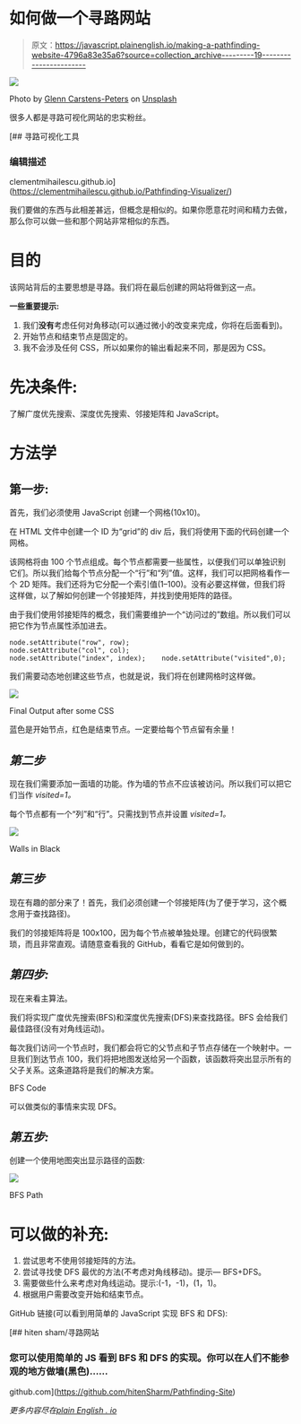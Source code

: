 # 如何做一个寻路网站

> 原文：<https://javascript.plainenglish.io/making-a-pathfinding-website-4796a83e35a6?source=collection_archive---------19----------------------->

![](img/86304ef409fd5c344b43463976397e73.png)

Photo by [Glenn Carstens-Peters](https://unsplash.com/@glenncarstenspeters?utm_source=medium&utm_medium=referral) on [Unsplash](https://unsplash.com?utm_source=medium&utm_medium=referral)

很多人都是寻路可视化网站的忠实粉丝。

 [## 寻路可视化工具

### 编辑描述

clementmihailescu.github.io](https://clementmihailescu.github.io/Pathfinding-Visualizer/) 

我们要做的东西与此相差甚远，但概念是相似的。如果你愿意花时间和精力去做，那么你可以做一些和那个网站非常相似的东西。

# 目的

该网站背后的主要思想是寻路。我们将在最后创建的网站将做到这一点。

**一些重要提示:**

1.  我们**没有**考虑任何对角移动(可以通过微小的改变来完成，你将在后面看到)。
2.  开始节点和结束节点是固定的。
3.  我不会涉及任何 CSS，所以如果你的输出看起来不同，那是因为 CSS。

# 先决条件:

了解广度优先搜索、深度优先搜索、邻接矩阵和 JavaScript。

# 方法学

## **第一步:**

首先，我们必须使用 JavaScript 创建一个网格(10x10)。

在 HTML 文件中创建一个 ID 为“grid”的 div 后，我们将使用下面的代码创建一个网格。

该网格将由 100 个节点组成。每个节点都需要一些属性，以便我们可以单独识别它们。所以我们给每个节点分配一个“行”和“列”值。这样，我们可以把网格看作一个 2D 矩阵。我们还将为它分配一个索引值(1–100)。没有必要这样做，但我们将这样做，以了解如何创建一个邻接矩阵，并找到使用矩阵的路径。

由于我们使用邻接矩阵的概念，我们需要维护一个“访问过的”数组。所以我们可以把它作为节点属性添加进去。

```
node.setAttribute("row", row);
node.setAttribute("col", col);
node.setAttribute("index", index);    node.setAttribute("visited",0);
```

我们需要动态地创建这些节点，也就是说，我们将在创建网格时这样做。

![](img/dd99a37dea14f7d1ccd5cc639505f166.png)

Final Output after some CSS

蓝色是开始节点，红色是结束节点。一定要给每个节点留有余量！

## ***第二步***

现在我们需要添加一面墙的功能。作为墙的节点不应该被访问。所以我们可以把它们当作 *visited=1。*

每个节点都有一个“列”和“行”。只需找到节点并设置 *visited=1。*

![](img/b88f61e48e913b404c97ca88fc702be1.png)

Walls in Black

## ***第三步***

现在有趣的部分来了！首先，我们必须创建一个邻接矩阵(为了便于学习，这个概念用于查找路径)。

我们的邻接矩阵将是 100x100，因为每个节点被单独处理。创建它的代码很繁琐，而且非常直观。请随意查看我的 GitHub，看看它是如何做到的。

## ***第四步:***

现在来看主算法。

我们将实现广度优先搜索(BFS)和深度优先搜索(DFS)来查找路径。BFS 会给我们最佳路径(没有对角线运动)。

每次我们访问一个节点时，我们都会将它的父节点和子节点存储在一个映射中。一旦我们到达节点 100，我们将把地图发送给另一个函数，该函数将突出显示所有的父子关系。这条道路将是我们的解决方案。

BFS Code

可以做类似的事情来实现 DFS。

## ***第五步:***

创建一个使用地图突出显示路径的函数:

![](img/8cf2a4526b15d9dc7910eb0f6fbd7f88.png)

BFS Path

# 可以做的补充:

1.  尝试思考不使用邻接矩阵的方法。
2.  尝试寻找使 DFS 最优的方法(不考虑对角线移动)。提示— BFS+DFS。
3.  需要做些什么来考虑对角线运动。提示:(-1，-1)，(1，1)。
4.  根据用户需要改变开始和结束节点。

GitHub 链接(可以看到用简单的 JavaScript 实现 BFS 和 DFS):

[](https://github.com/hitenSharm/Pathfinding-Site) [## hiten sham/寻路网站

### 您可以使用简单的 JS 看到 BFS 和 DFS 的实现。你可以在人们不能参观的地方做墙(黑色)……

github.com](https://github.com/hitenSharm/Pathfinding-Site) 

*更多内容尽在*[*plain English . io*](http://plainenglish.io/)